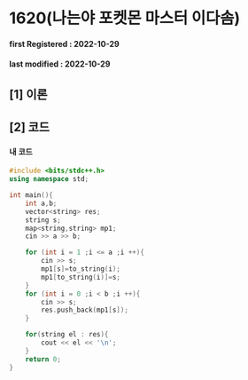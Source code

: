 # 1620(나는야 포켓몬 마스터 이다솜)

#### **first Registered : 2022-10-29**

#### last modified : **2022-10-29**

## \[1] 이론

## \[2] 코드

#### 내 코드

```cpp
#include <bits/stdc++.h>
using namespace std;

int main(){
    int a,b;
    vector<string> res;
    string s;
    map<string,string> mp1;
    cin >> a >> b;

    for (int i = 1 ;i <= a ;i ++){
        cin >> s;
        mp1[s]=to_string(i);
        mp1[to_string(i)]=s;
    }
    for (int i = 0 ;i < b ;i ++){
        cin >> s;
        res.push_back(mp1[s]);
    }

    for(string el : res){
        cout << el << '\n';
    }
    return 0;
}
```
